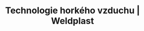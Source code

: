 ---
Link: "file:/Users/vinayakpatel/Downloads/www.weldplast.cz/produkty/technologie-horkeho-vzduchu/ohrivace-lhs/technologie-horkeho-vzduchu-ohrivace-lhs-lhs-61"
product_name: "null"
product_id: "null"
title: "Technologie horkého vzduchu | Weldplast"
product_desc: ""
product_specs: ""
product_downloads: ""
href: ""
accessories: ""
similar_products: ""
---
